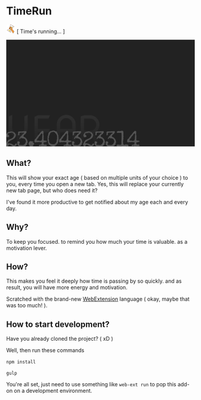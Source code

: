# TimeRun
![icon](icon/timeRun-24.png) [ Time's running... ]

![screenshot](image/screenshot.png)

## What?

This will show your exact age ( based on multiple units of your choice ) to you, every time you open a new tab. Yes, this will replace your currently new tab page, but who does need it?

I've found it more productive to get notified about my age each and every day.

## Why?

To keep you focused. to remind you how much your time is valuable. as a motivation lever.

## How?

This makes you feel it deeply how time is passing by so quickly. and as result, you will have more energy and motivation.

Scratched with the brand-new [WebExtension](https://developer.mozilla.org/en-US/docs/Mozilla/Add-ons/WebExtensions) language ( okay, maybe that was too much! ).

## How to start development?

Have you already cloned the project? ( xD )

Well, then run these commands

```
npm install
```

```
gulp
```

You're all set, just need to use something like `web-ext run` to pop this add-on on a development environment.
